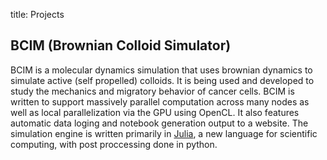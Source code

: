 title: Projects

## BCIM (Brownian Colloid Simulator)
BCIM is a molecular dynamics simulation that uses brownian dynamics to simulate
active (self propelled) colloids. It is being used and developed to study
the mechanics and migratory behavior of cancer cells. BCIM is written to support
massively parallel computation across many nodes as well as local parallelization
via the GPU using OpenCL. It also features automatic data loging and notebook
generation output to a website. The simulation engine is written primarily in
[Julia](http://julialang.org/), a new language for scientific computing, with
post proccessing done in python.

## 
